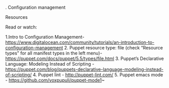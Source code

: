 . Configuration management

Resources

Read or watch:

1.Intro to Configuration Management- https://www.digitalocean.com/community/tutorials/an-introduction-to-configuration-management
2. Puppet resource type: file (check “Resource types” for all manifest types in the left menu)- https://puppet.com/docs/puppet/5.5/types/file.html
3. Puppet’s Declarative Language: Modeling Instead of Scripting - https://puppet.com/blog/puppets-declarative-language-modeling-instead-of-scripting/
4. Puppet lint - http://puppet-lint.com/
5. Puppet emacs mode - https://github.com/voxpupuli/puppet-mode1~
